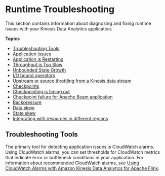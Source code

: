 # Runtime Troubleshooting<a name="troubleshooting-runtime"></a>

This section contains information about diagnosing and fixing runtime issues with your Kinesis Data Analytics application\.

**Topics**
+ [Troubleshooting Tools](#troubleshooting-tools)
+ [Application Issues](troubleshooting-symptoms.md)
+ [Application is Restarting](troubleshooting-rt-restarts.md)
+ [Throughput is Too Slow](troubleshooting-rt-throughput.md)
+ [Unbounded State Growth](troubleshooting-rt-stateleaks.md)
+ [I/O bound operators](troubleshooting-io-bound-operators.md)
+ [Upstream or source throttling from a Kinesis data stream](troubleshooting-source-throttling.md)
+ [Checkpoints](troubleshooting-checkpoints.md)
+ [Checkpointing is timing out](troubleshooting-chk-timeout.md)
+ [Checkpoint failure for Apache Beam application](troubleshooting-chk-failure-beam.md)
+ [Backpressure](troubleshooting-backpressure.md)
+ [Data skew](troubleshooting-data-skew.md)
+ [State skew](troubleshooting-state-skew.md)
+ [Integrating with resources in different regions](troubleshooting-resources-in-different-regions.md)

## Troubleshooting Tools<a name="troubleshooting-tools"></a>

The primary tool for detecting application issues is CloudWatch alarms\. Using CloudWatch alarms, you can set thresholds for CloudWatch metrics that indicate error or bottleneck conditions in your application\. For information about recommended CloudWatch alarms, see [Using CloudWatch Alarms with Amazon Kinesis Data Analytics for Apache Flink](monitoring-metrics-alarms.md)\.